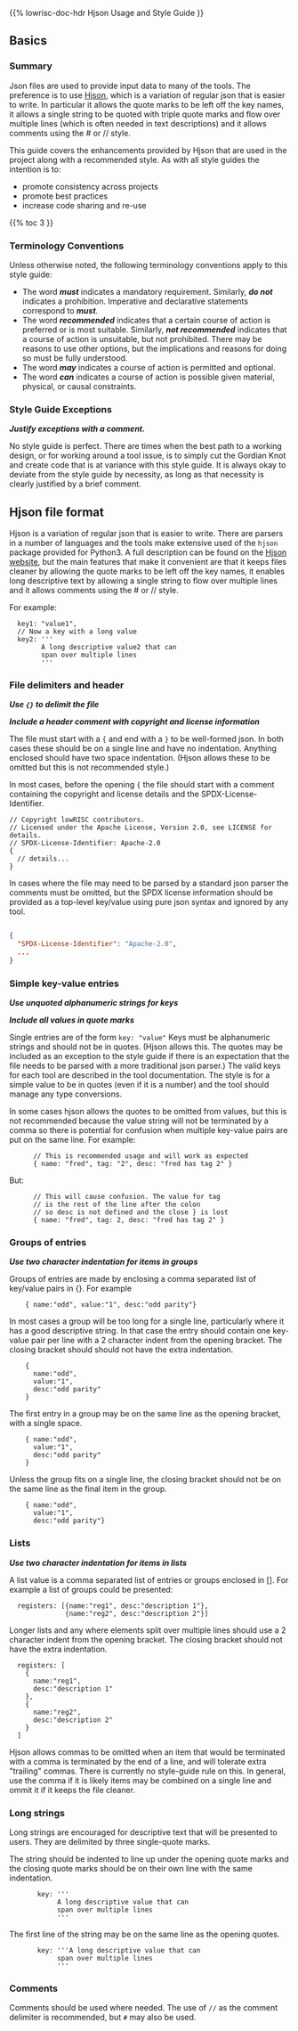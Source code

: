 {{% lowrisc-doc-hdr Hjson Usage and Style Guide }}

## Basics

### Summary

Json files are used to provide input data to many of the tools.
The preference is to use [Hjson](https://hjson.org/), which is a variation of regular json that is easier to write.
In particular it allows the quote marks to be left off the key names, it allows a single string to be quoted with triple quote marks and flow over multiple lines (which is often needed in text descriptions) and it allows comments using the # or // style.

This guide covers the enhancements provided by Hjson that are used in the project along with a recommended style.
As with all style guides the intention is to:

*   promote consistency across projects
*   promote best practices
*   increase code sharing and re-use

{{% toc 3 }}

### Terminology Conventions

Unless otherwise noted, the following terminology conventions apply to this style guide:

*   The word ***must*** indicates a mandatory requirement.
    Similarly, ***do not*** indicates a prohibition.
    Imperative and declarative statements correspond to ***must***.
*   The word ***recommended*** indicates that a certain course of action is preferred or is most suitable.
    Similarly, ***not recommended*** indicates that a course of action is unsuitable, but not prohibited.
    There may be reasons to use other options, but the implications and reasons for doing so must be fully understood.
*   The word ***may*** indicates a course of action is permitted and optional.
*   The word ***can*** indicates a course of action is possible given material, physical, or causal constraints.

### Style Guide Exceptions

***Justify exceptions with a comment.***

No style guide is perfect.
There are times when the best path to a working design, or for working around a tool issue, is to simply cut the Gordian Knot and create code that is at variance with this style guide.
It is always okay to deviate from the style guide by necessity, as long as that necessity is clearly justified by a brief comment.


## Hjson file format

Hjson is a variation of regular json that is easier to write.
There are parsers in a number of languages and the tools make extensive used of the `hjson` package provided for Python3.
A full description can be found on the [Hjson website](https://hjson.org/), but the main features that make it convenient are that it keeps files cleaner by allowing the quote marks to be left off the key names, it enables long descriptive text by allowing a single string to flow over multiple lines and it allows comments using the # or // style.

For example:

```hjson
  key1: "value1",
  // Now a key with a long value
  key2: '''
        A long descriptive value2 that can
        span over multiple lines
        '''
```

### File delimiters and header

***Use `{}` to delimit the file***

***Include a header comment with copyright and license information***

The file must start with a `{` and end with a `}` to be well-formed json.
In both cases these should be on a single line and have no indentation.
Anything enclosed should have two space indentation.
(Hjson allows these to be omitted but this is not recommended style.)

In most cases, before the opening `{` the file should start with a comment containing the copyright and license details and the SPDX-License-Identifier.

```hjson {.good}
// Copyright lowRISC contributors.
// Licensed under the Apache License, Version 2.0, see LICENSE for details.
// SPDX-License-Identifier: Apache-2.0
{
  // details...
}
```

In cases where the file may need to be parsed by a standard json parser the comments must be omitted, but the SPDX license information should be provided as a top-level key/value using pure json syntax and ignored by any tool.

```json {.good}

{
  "SPDX-License-Identifier": "Apache-2.0",
  ...
}
```

### Simple key-value entries

***Use unquoted alphanumeric strings for keys***

***Include all values in quote marks***

Single entries are of the form `key: "value"` Keys must be alphanumeric strings and should not be in quotes.
(Hjson allows this.
The quotes may be included as an exception to the style guide if there is an expectation that the file needs to be parsed with a more traditional json parser.)
The valid keys for each tool are described in the tool documentation.
The style is for a simple value to be in quotes (even if it is a number) and the tool should manage any type conversions.

In some cases hjson allows the quotes to be omitted from values, but this is not recommended because the value string will not be terminated by a comma so there is potential for confusion when multiple key-value pairs are put on the same line.
For example:

```hjson {.good}
      // This is recommended usage and will work as expected
      { name: "fred", tag: "2", desc: "fred has tag 2" }
```

But:

```hjson {.bad}
      // This will cause confusion. The value for tag
      // is the rest of the line after the colon
      // so desc is not defined and the close } is lost
      { name: "fred", tag: 2, desc: "fred has tag 2" }
```

### Groups of entries

***Use two character indentation for items in groups***

Groups of entries are made by enclosing a comma separated list of key/value pairs in {}.
For example

```hjson {.good}
    { name:"odd", value:"1", desc:"odd parity"}
```

In most cases a group will be too long for a single line, particularly where it has a good descriptive string.
In that case the entry should contain one key-value pair per line with a 2 character indent from the opening bracket.
The closing bracket should should not have the extra indentation.

```hjson {.good}
    {
      name:"odd",
      value:"1",
      desc:"odd parity"
    }
```

The first entry in a group may be on the same line as the opening bracket, with a single space.

```hjson
    { name:"odd",
      value:"1",
      desc:"odd parity"
    }
```

Unless the group fits on a single line, the closing bracket should not be on the same line as the final item in the group.

```hjson {.bad}
    { name:"odd",
      value:"1",
      desc:"odd parity"}
```


### Lists

***Use two character indentation for items in lists***

A list value is a comma separated list of entries or groups enclosed in [].
For example a list of groups could be presented:
```hjson
  registers: [{name:"reg1", desc:"description 1"},
              {name:"reg2", desc:"description 2"}]
```

Longer lists and any where elements split over multiple lines should use a 2 character indent from the opening bracket.
The closing bracket should not have the extra indentation.


```hjson {.good}
  registers: [
    {
      name:"reg1",
      desc:"description 1"
    },
    {
      name:"reg2",
      desc:"description 2"
    }
  ]
```

Hjson allows commas to be omitted when an item that would be terminated with a comma is terminated by the end of a line, and will tolerate extra "trailing" commas.
There is currently no style-guide rule on this.
In general, use the comma if it is likely items may be combined on a single line and ommit it if it keeps the file cleaner.


### Long strings

Long strings are encouraged for descriptive text that will be presented to users.
They are delimited by three single-quote marks.

The string should be indented to line up under the opening quote marks and the closing quote marks should be on their own line with the same indentation.

```hjson {.good}
       key: '''
            A long descriptive value that can
            span over multiple lines
            '''
```

The first line of the string may be on the same line as the opening quotes.

```hjson
       key: '''A long descriptive value that can
            span over multiple lines
            '''
```
### Comments

Comments should be used where needed.
The use of `//` as the comment delimiter is recommended, but `#` may also be used.
